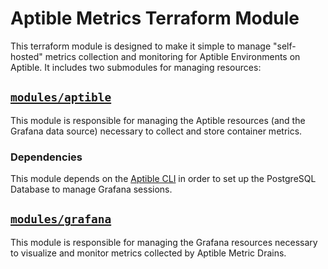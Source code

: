 # Aptible Metrics Terraform Module

This terraform module is designed to make it simple to manage "self-hosted"
metrics collection and monitoring for Aptible Environments on Aptible. It
includes two submodules for managing resources:

## [`modules/aptible`](./modules/grafana)

This module is responsible for managing the Aptible resources (and the Grafana
data source) necessary to collect and store container metrics.

### Dependencies

This module depends on the 
[Aptible CLI](https://deploy-docs.aptible.com/docs/cli) in order to set up the
PostgreSQL Database to manage Grafana sessions.

## [`modules/grafana`](./modules/grafana)

This module is responsible for managing the Grafana resources necessary to
visualize and monitor metrics collected by Aptible Metric Drains.
